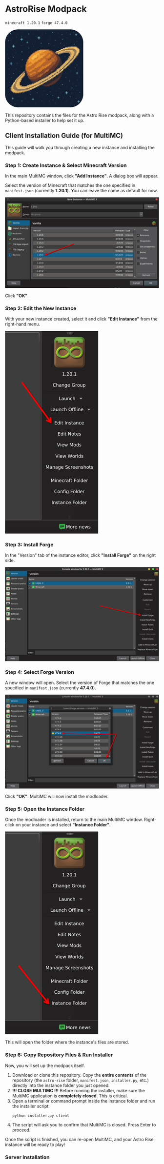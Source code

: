 # AstroRise Modpack

`minecraft 1.20.1` `forge 47.4.0`

![astro-rise-logo](astro-rise/astro-rise.png)

This repository contains the files for the Astro Rise modpack, along with a Python-based installer to help set it up.

## Client Installation Guide (for MultiMC)

This guide will walk you through creating a new instance and installing the modpack.

### Step 1: Create Instance & Select Minecraft Version

In the main MultiMC window, click **"Add Instance"**. A dialog box will appear.

Select the version of Minecraft that matches the one specified in `manifest.json` (currently **1.20.1**). You can leave the name as default for now.

![Step 1: Select Minecraft Version](.github/assets/step-1.png)

Click **"OK"**.

### Step 2: Edit the New Instance

With your new instance created, select it and click **"Edit Instance"** from the right-hand menu.

![Step 2: Edit Instance](.github/assets/step-2.png)

### Step 3: Install Forge

In the "Version" tab of the instance editor, click **"Install Forge"** on the right side.

![Step 3: Install Forge](.github/assets/step-3.png)

### Step 4: Select Forge Version

A new window will open. Select the version of Forge that matches the one specified in `manifest.json` (currently **47.4.0**).

![Step 4: Select Forge Version](.github/assets/step-4.png)

Click **"OK"**. MultiMC will now install the modloader.

### Step 5: Open the Instance Folder

Once the modloader is installed, return to the main MultiMC window. Right-click on your instance and select **"Instance Folder"**.

![Step 5: Open Instance Folder](.github/assets/step-5.png)

This will open the folder where the instance's files are stored.

### Step 6: Copy Repository Files & Run Installer

Now, you will set up the modpack itself.

1.  Download or clone this repository. Copy the **entire contents** of the repository (the `astro-rise` folder, `manifest.json`, `installer.py`, etc.) directly into the instance folder you just opened.
2.  **!!! CLOSE MULTIMC !!!** Before running the installer, make sure the MultiMC application is **completely closed**. This is critical.
3.  Open a terminal or command prompt inside the instance folder and run the installer script:
    ```bash
    python installer.py client
    ```
4.  The script will ask you to confirm that MultiMC is closed. Press Enter to proceed.

Once the script is finished, you can re-open MultiMC, and your Astro Rise instance will be ready to play!

### Server Installation